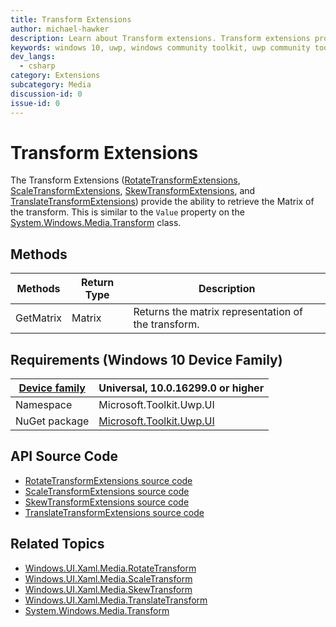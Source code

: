 ```yaml
---
title: Transform Extensions
author: michael-hawker
description: Learn about Transform extensions. Transform extensions provide the ability to retrieve the Matrix of the transform.
keywords: windows 10, uwp, windows community toolkit, uwp community toolkit, uwp toolkit, Extensions, matrix, transform, rotate, skew, scale, RotateTransform, Value, ScaleTransform, SkewTransform, TranslateTransform
dev_langs:
  - csharp
category: Extensions
subcategory: Media
discussion-id: 0
issue-id: 0
---
```


# Transform Extensions

The Transform Extensions ([RotateTransformExtensions](/dotnet/api/microsoft.toolkit.uwp.ui.extensions.rotatetransformextensions), [ScaleTransformExtensions](/dotnet/api/microsoft.toolkit.uwp.ui.extensions.scaletransformextensions), [SkewTransformExtensions](/dotnet/api/microsoft.toolkit.uwp.ui.extensions.skewtransformextensions), and [TranslateTransformExtensions](/dotnet/api/microsoft.toolkit.uwp.ui.extensions.translatetransformextensions)) provide the ability to retrieve the Matrix of the transform.  This is similar to the `Value` property on the [System.Windows.Media.Transform](/dotnet/api/system.windows.media.transform) class.

## Methods

| Methods | Return Type | Description |
| -- | -- | -- |
| GetMatrix | Matrix | Returns the matrix representation of the transform. |

## Requirements (Windows 10 Device Family)

| [Device family](/windows/uwp/get-started/universal-application-platform-guide) | Universal, 10.0.16299.0 or higher |
| --- | --- |
| Namespace | Microsoft.Toolkit.Uwp.UI |
| NuGet package | [Microsoft.Toolkit.Uwp.UI](https://www.nuget.org/packages/Microsoft.Toolkit.Uwp.UI/) |

## API Source Code

- [RotateTransformExtensions source code](https://github.com/windows-toolkit/WindowsCommunityToolkit/blob/rel/7.1.0/Microsoft.Toolkit/Extensions/Media/RotateTransformExtensions.cs)
- [ScaleTransformExtensions source code](https://github.com/windows-toolkit/WindowsCommunityToolkit/blob/rel/7.1.0/Microsoft.Toolkit/Extensions/Media/ScaleTransformExtensions.cs)
- [SkewTransformExtensions source code](https://github.com/windows-toolkit/WindowsCommunityToolkit/blob/rel/7.1.0/Microsoft.Toolkit/Extensions/Media/SkewTransformExtensions.cs)
- [TranslateTransformExtensions source code](https://github.com/windows-toolkit/WindowsCommunityToolkit/blob/rel/7.1.0/Microsoft.Toolkit/Extensions/Media/TranslateTransformExtensions.cs)

## Related Topics

- [Windows.UI.Xaml.Media.RotateTransform](/uwp/api/Windows.UI.Xaml.Media.RotateTransform)
- [Windows.UI.Xaml.Media.ScaleTransform](/uwp/api/Windows.UI.Xaml.Media.ScaleTransform)
- [Windows.UI.Xaml.Media.SkewTransform](/uwp/api/Windows.UI.Xaml.Media.SkewTransform)
- [Windows.UI.Xaml.Media.TranslateTransform](/uwp/api/Windows.UI.Xaml.Media.TranslateTransform)
- [System.Windows.Media.Transform](/dotnet/api/system.windows.media.transform)
